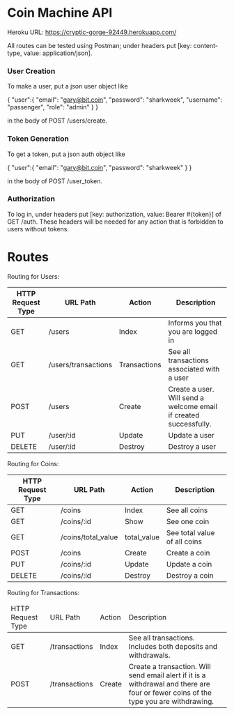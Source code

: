 
<h1>Coin Machine API</h1>

Heroku URL: https://cryptic-gorge-92449.herokuapp.com/

All routes can be tested using Postman; under headers put [key: content-type, value: application/json].

<h3>User Creation</h3>

To make a user, put a json user object like

{
  "user":{
    "email": "gary@bit.coin",
	"password": "sharkweek",
	"username": "passenger",
	"role": "admin"
  }
}

in the body of POST /users/create.

<h3>Token Generation</h3>

To get a token, put a json auth object like

{
  "user":{
    "email": "gary@bit.coin",
	"password": "sharkweek"
  }
}

in the body of POST /user_token.

<h3>Authorization</h3>

To log in, under headers put [key: authorization, value: Bearer #{token}] of GET /auth. These headers will be needed for any action that is forbidden to users without tokens.




<h1>Routes</h1>

Routing for Users:

<table>
  <thead>
  	<tr>
  	  <th>HTTP Request Type</th>
  	  <th>URL Path</th>
  	  <th>Action</th>
  	  <th>Description</th>
  	</tr>  	
  </thead>
  <tbody>
    <tr>
      <td>GET</td>
      <td>/users</td>
      <td>Index</td>
      <td>Informs you that you are logged in</td>
    </tr>
    <tr>
      <td>GET</td>
      <td>/users/transactions</td>
      <td>Transactions</td>
      <td>See all transactions associated with a user</td>
    </tr>
    <tr>
      <td>POST</td>
      <td>/users</td>
      <td>Create</td>
      <td>Create a user. Will send a welcome email if created successfully.</td>
    </tr>
    <tr>
      <td>PUT</td>
      <td>/user/:id</td>
      <td>Update</td>
      <td>Update a user</td>
    </tr>
    <tr>
      <td>DELETE</td>
      <td>/user/:id</td>
      <td>Destroy</td>
      <td>Destroy a user</td>
    </tr>
  </tbody>
</table>

Routing for Coins:

<table>
  <thead>
  	<tr>
  	  <th>HTTP Request Type</th>
  	  <th>URL Path</th>
  	  <th>Action</th>
  	  <th>Description</th>
  	</tr>
  </thead>
  <tbody>
  	<tr>
  	  <td>GET</td>
  	  <td>/coins</td>
  	  <td>Index</td>
  	  <td>See all coins</td>
  	</tr>
  	<tr>
  	  <td>GET</td>
  	  <td>/coins/:id</td>
  	  <td>Show</td>
  	  <td>See one coin</td>
  	</tr>
  	<tr>
  	  <td>GET</td>
  	  <td>/coins/total_value</td>
  	  <td>total_value</td>
  	  <td>See total value of all coins</td>
  	</tr>
  	<tr>
  	  <td>POST</td>
  	  <td>/coins</td>
  	  <td>Create</td>
  	  <td>Create a coin</td>
  	</tr>
  	<tr>
  	  <td>PUT</td>
  	  <td>/coins/:id</td>
  	  <td>Update</td>
  	  <td>Update a coin</td>
  	</tr>
  	<tr>
  	  <td>DELETE</td>
  	  <td>/coins/:id</td>
  	  <td>Destroy</td>
  	  <td>Destroy a coin</td>
  	</tr>
  </tbody>
</table>

Routing for Transactions:

<table>
  <thead>
  	<tr>
  	  <td>HTTP Request Type</td>
  	  <td>URL Path</td>
  	  <td>Action</td>
  	  <td>Description</td>
  	</tr>
  </thead>
  <tbody>
  	<tr>
  	  <td>GET</td>
  	  <td>/transactions</td>
  	  <td>Index</td>
  	  <td>See all transactions. Includes both deposits and withdrawals.</td>
  	</tr>
  	<tr>
  	  <td>POST</td>
  	  <td>/transactions</td>
  	  <td>Create</td>
  	  <td>Create a transaction. Will send email alert if it is a withdrawal and there are four or fewer coins of the type you are withdrawing.</td>
  	</tr>
  </tbody>
</table>
